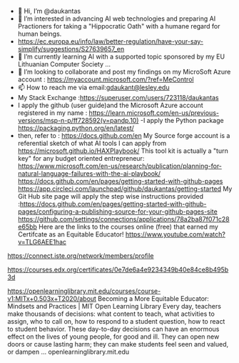 - 👋 Hi, I’m @daukantas
- 👀 I’m interested in advancing AI web technologies and preparing AI Practioners for taking a "Hippocratic Oath" with a humane regard for human beings. 
- https://ec.europa.eu/info/law/better-regulation/have-your-say-simplify/suggestions/S27639657_en
- 🌱 I’m currently learning AI with a supported topic sponsored by my EU Lithuanian Computer Society ...
- 💞️ I’m looking to collaborate and post my findings on my MicroSoft Azure account : https://myaccount.microsoft.com/?ref=MeControl
- 📫 How to reach me via email:gdaukant@lesley.edu
- My Stack Exchange :https://superuser.com/users/723118/daukantas
- I apply  the github (user guide)and the Microsoft Azure account registered in my name : https://learn.microsoft.com/en-us/previous-versions/msp-n-p/ff728592(v=pandp.10) 
-I apply the Python package  https://packaging.python.org/en/latest/
- then, refer to : https://docs.github.com/en
My Source forge account is a referential sketch of what AI tools I can apply from https://microsoft.github.io/HAXPlaybook/
This tool kit is actually a "turn key" for any budget oriented entrepreneur: https://www.microsoft.com/en-us/research/publication/planning-for-natural-language-failures-with-the-ai-playbook/
https://docs.github.com/en/pages/getting-started-with-github-pages
https://app.circleci.com/launchpad/github/daukantas/getting-started
My Git Hub site page will apply the step wise instructions provided :https://docs.github.com/en/pages/getting-started-with-github-pages/configuring-a-publishing-source-for-your-github-pages-site
https://github.com/settings/connections/applications/78a2ba87f071c28e65bb
Here are the links to the courses  online  (free) that earned my Certifcate
as an Equitable Educator!  https://www.youtube.com/watch?v=TLG6AEE1hac


https://connect.iste.org/network/members/profile


https://courses.edx.org/certificates/0e7de6a4e9234349b40e84ce8b495b3d


https://openlearninglibrary.mit.edu/courses/course-v1:MITx+0.503x+T2020/about
Becoming a More Equitable Educator: Mindsets and Practices | MIT Open Learning Library
Every day, teachers make thousands of decisions: what content to teach, what activities to assign, who to call on, how to respond to a student question, how to react to student behavior. These day-to-day decisions can have an enormous effect on the lives of young people, for good and ill. They can open new doors or cause lasting harm; they can make students feel seen and valued, or dampen ...
openlearninglibrary.mit.edu
<!---
daukantas/daukantas is a ✨ special ✨ repository because its `README.md` (this file) appears on your GitHub profile.
You can click the Preview link to take a look at your changes.
--->

